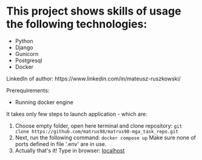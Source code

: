 # This project shows skills of usage the following technologies:
<ul>
    <li>Python</li>
    <li>Django</li>
    <li>Gunicorn</li>
    <li>Postgresql</li>
    <li>Docker</li>
</ul>
LinkedIn of author: https://www.linkedin.com/in/mateusz-ruszkowski/

Prerequirements:
    <ul>
        <li>Running docker engine</li>
    </ul>

It takes only few steps to launch application - which are:
<ol>
    <li>
        Choose empty folder, open here terminal and clone repository: <code>git clone https://github.com/matrus98/matrus98-mga_task_repo.git</code></li>
    </li>
    <li>
        Next, run the following command: <code>docker compose up</code>
        Make sure none of ports defined in file '.env' are in use.
    </li>
    <li>
        Actually that's it! Type in browser: <a href="http://localhost:80">localhost</a>
    </li>
<ol>
